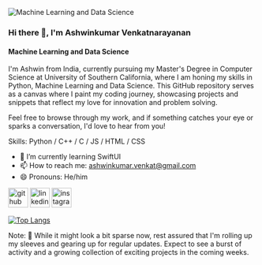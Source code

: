 ![Machine Learning and Data Science](https://unsplash.com/photos/love-to-learn-pencil-signage-on-wall-near-walking-man-WE_Kv_ZB1l0)

### Hi there 👋, I'm Ashwinkumar Venkatnarayanan
#### Machine Learning and Data Science


I'm Ashwin from India, currently pursuing my Master's Degree in Computer Science at University of Southern California, where I am honing my skills in Python, Machine Learning and Data Science. This GitHub repository serves as a canvas where I paint my coding journey, showcasing projects and snippets that reflect my love for innovation and problem solving.

Feel free to browse through my work, and if something catches your eye or sparks a conversation, I'd love to hear from you!

Skills: Python / C++ / C / JS / HTML / CSS

- 🌱 I’m currently learning SwiftUI 
- 📫 How to reach me: ashwinkumar.venkat@gmail.com 
- 😄 Pronouns: He/him 


[<img src='https://cdn.jsdelivr.net/npm/simple-icons@3.0.1/icons/github.svg' alt='github' height='40'>](https://github.com/ash010413)  [<img src='https://cdn.jsdelivr.net/npm/simple-icons@3.0.1/icons/linkedin.svg' alt='linkedin' height='40'>](https://www.linkedin.com/in/ashwinkumar-v130401/)  [<img src='https://cdn.jsdelivr.net/npm/simple-icons@3.0.1/icons/instagram.svg' alt='instagram' height='40'>](https://www.instagram.com/_ash.1304_/)  

[![Top Langs](https://github-readme-stats.vercel.app/api/top-langs/?username=ash010413)](https://github.com/anuraghazra/github-readme-stats)

Note: 🚧 While it might look a bit sparse now, rest assured that I'm rolling up my sleeves and gearing up for regular updates. Expect to see a burst of activity and a growing collection of exciting projects in the coming weeks.
